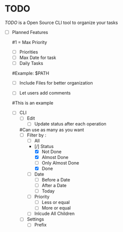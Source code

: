 # TODO
*TODO* is a Open Source CLI tool to organize your tasks

- [ ] Planned Features
  
  #1 = Max Priority
  - [ ] Priorities
  - [ ] Max Date for task
  - [ ] Daily Tasks
  
  #Example: $PATH 
  - [ ] Include Files for better organization
  
  - [ ] Let users add comments
  
  #This is an example
  - [ ] CLI
    - [ ] Edit
      - [ ] Update status after each operation

    #Can use as many as you want
    - [ ] Filter by :
      - [ ] All
            
      - [/] Status
        - [x] Not Done
        - [x] Almost Done
        - [ ] Only Almost Done
        - [x] Done
              
      - [ ] Date
        - [ ] Before a Date
        - [ ] After a Date
        - [ ] Today
           
      - [ ] Priority
        - [ ] Less or equal
        - [ ] More or equal
           
      - [ ] Inlcude All Children

    - [ ] Settings
      - [ ] Prefix
